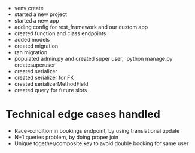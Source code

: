 - venv create
- started a new project
- started a new app
- adding config for rest_framework and our custom app
- created function and class endpoints
- added models
- created migration
- ran migration
- populated admin.py and created super user, 'python manage.py createsuperuser'
- created serializer 
- created serializer for FK
- created serializerMethodField
- created query for future slots

# Technical edge cases handled
- Race-condition in bookings endpoint, by using translational update
- N+1 queries problem, by doing proper join
- Unique together/composite key to avoid double booking for same user

